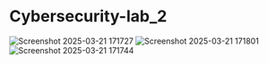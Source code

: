 # Cybersecurity-lab_2
![Screenshot 2025-03-21 171727](https://github.com/user-attachments/assets/33833426-6e30-4b48-b430-846f37f34fb5)
![Screenshot 2025-03-21 171801](https://github.com/user-attachments/assets/135f5fe8-d5e7-4b05-8110-22a0ef4d306e)
![Screenshot 2025-03-21 171744](https://github.com/user-attachments/assets/f2b2e55e-dd8d-421f-8b69-1efc2ba9b7f0)
